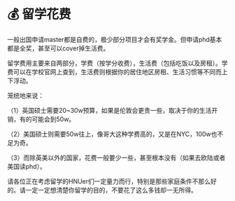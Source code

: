 # 💰 留学花费

&#x20;   一般出国申请master都是自费的，极少部分项目才会有奖学金。但申请phd基本都是全奖，甚至可以cover掉生活费。

&#x20;   留学费用主要来自两部分，学费（按学分收费），生活费（包括吃饭以及房租）。学费可以在学校官网上查到，生活费则根据你的居住地区房租、生活习惯等不同而上下浮动。

&#x20;   笼统地来说：

（1）英国硕士需要20\~30w预算，如果是伦敦会更贵一些，取决于你的生活开销，有的可能会到50w。

（2）美国硕士则需要50w往上，像哥大这种学费高的，又是在NYC，100w也不足为奇。

（3）而除英美以外的国家，花费一般要少一些，甚至根本没有（如果去欧陆或者美国读phd）。

&#x20;   请各位正在考虑留学的HNUer们一定量力而行，特别是那些家庭条件不那么好的。请一定一定想清楚你留学的目的，不要花了这么多钱却一无所得。

